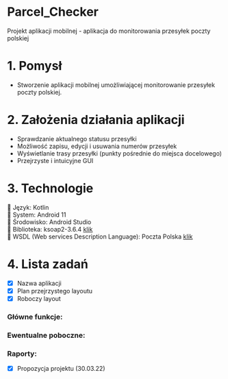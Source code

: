 # Parcel_Checker
Projekt aplikacji mobilnej - aplikacja do monitorowania przesyłek poczty polskiej

# 1. Pomysł 
- Stworzenie aplikacji mobilnej umożliwiającej monitorowanie przesyłek poczty polskiej.

# 2. Założenia działania aplikacji
 - Sprawdzanie aktualnego statusu przesyłki
 - Możliwość zapisu, edycji i usuwania numerów przesyłek
 - Wyświetlanie trasy przesyłki (punkty pośrednie do miejsca docelowego)
 - Przejrzyste i intuicyjne GUI

# 3. Technologie
   :small_orange_diamond: Język: Kotlin</br> 
   :small_orange_diamond: System: Android 11</br>
   :small_orange_diamond: Środowisko: Android Studio</br>
   :small_orange_diamond: Biblioteka: ksoap2-3.6.4 [klik](https://oss.sonatype.org/content/repositories/ksoap2-android-releases/com/google/code/ksoap2-android/ksoap2-android-assembly/3.6.4/)</br>
    :small_orange_diamond: WSDL (Web services Description Language): Poczta Polska [klik](https://www.poczta-polska.pl/hermes/uploads/2014/01/Metody-i-struktury-uslugi-sieciowej-Poczty-Polskiej-SA.pdf)</br>
# 4. Lista zadań
   - [x] Nazwa aplikacji
   - [x] Plan przejrzystego layoutu
   - [x] Roboczy layout

### Główne funkcje:

### Ewentualne poboczne:

### Raporty:
   - [x] Propozycja projektu (30.03.22) 


